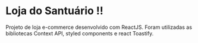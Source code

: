 # Loja do Santuário !!

Projeto de loja e-commerce desenvolvido com ReactJS. Foram utilizadas as bibliotecas Context API, styled components e react Toastify.

